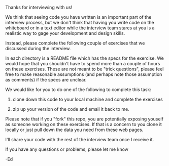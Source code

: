 Thanks for interviewing with us!

We think that seeing code you have written is an important part of the 
interview process, but we don't think that having you write code on the 
whiteboard or in a text editor while the interview team stares at you is
a realistic way to gage your development and design skills.

Instead, please complete the following couple of exercises that we 
discussed during the interview.

In each directory is a README file which has the specs for the exercise.
We would hope that you shouldn't have to spend more than a couple of hours
on these exercises.  These are not meant to be "trick questions", please
feel free to make reasonable assumptions (and perhaps note those assumption
as comments) if the specs are unclear.

We would like for you to do one of the following to complete this task:

1. clone down this code to your local machine and complete the exercises

2. zip up your version of the code and email it back to me.

Please note that if you "fork" this repo, you are potentially exposing
youself as someone working on these exercises.  If that is a concern to you
clone it locally or just pull down the data you need from these web pages.

I'll share your code with the rest of the interview team once I receive it.

If you have any questions or problems, please let me know

-Ed